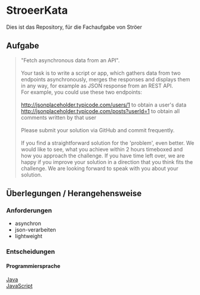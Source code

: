 # StroeerKata

Dies ist das Repository, für die Fachaufgabe von Ströer

## Aufgabe

> "Fetch asynchronous data from an API".\
> \
> Your task is to write a script or app, which gathers data from two endpoints asynchronously, merges the responses and
> displays them in any way, for example as JSON response from an REST API.\
> For example, you could use these two endpoints:\
> \
> <http://jsonplaceholder.typicode.com/users/1> to obtain a user's data\
> <http://jsonplaceholder.typicode.com/posts?userId=1> to obtain all comments written by that user\
> \
> Please submit your solution via GitHub and commit frequently. \
> \
> If you find a straightforward solution for the 'problem', even better.
> We would like to see, what you achieve within 2 hours timeboxed and how you approach the challenge.
> If you have time left over, we are happy if you improve your solution in a direction that you think fits the
> challenge.
> We are looking forward to speak with you about your solution.

## Überlegungen / Herangehensweise

### Anforderungen

- asynchron
- json-verarbeiten
- lightweight

### Entscheidungen

#### Programmiersprache

[Java](./java/README.md)\
[JavaScript](./javascript/README.md)
